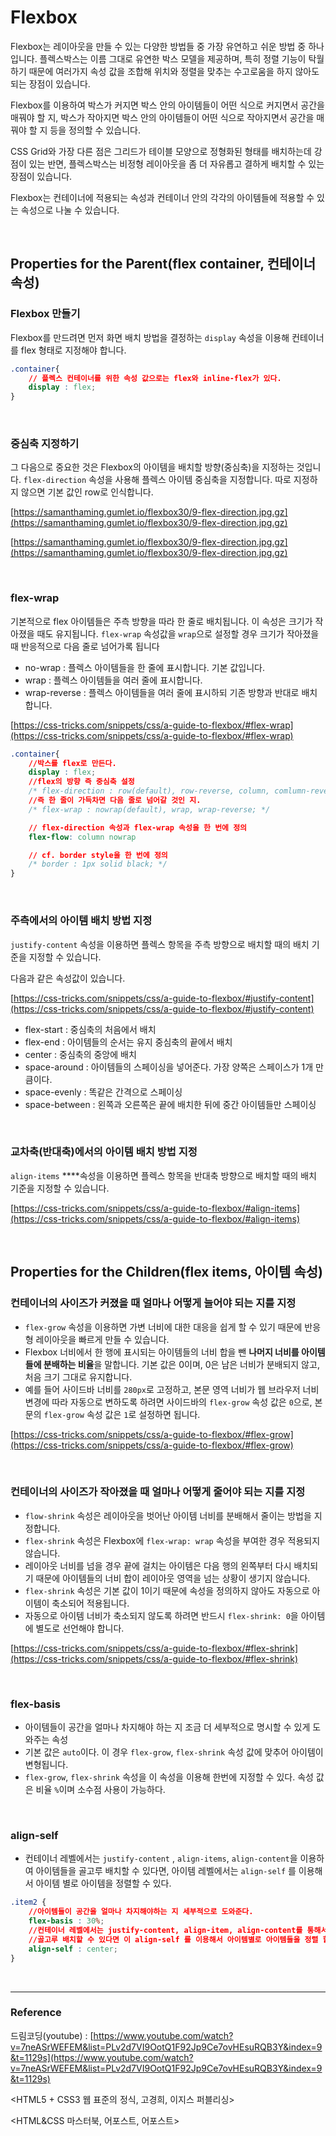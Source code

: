 # Flexbox

Flexbox는 레이아웃을 만들 수 있는 다양한 방법들 중 가장 유연하고 쉬운 방법 중 하나입니다. 플렉스박스는 이름 그대로 유연한 박스 모델을 제공하며, 특히 정렬 기능이 탁월하기 때문에 여러가지 속성 값을 조합해 위치와 정렬을 맞추는 수고로움을 하지 않아도 되는 장점이 있습니다.

Flexbox를 이용하여 박스가 커지면 박스 안의 아이템들이 어떤 식으로 커지면서 공간을 매꿔야 할 지, 박스가 작아지면 박스 안의 아이템들이 어떤 식으로 작아지면서 공간을 매꿔야 할 지 등을 정의할 수 있습니다.

CSS Grid와 가장 다른 점은 그리드가 테이블 모양으로 정형화된 형태를 배치하는데 강점이 있는 반면, 플렉스박스는 비정형 레이아웃을 좀 더 자유롭고 결하게 배치할 수 있는 장점이 있습니다.

Flexbox는 컨테이너에 적용되는 속성과 컨테이너 안의 각각의 아이템들에 적용할 수 있는 속성으로 나눌 수 있습니다.

<br>

## Properties for the Parent(flex container, 컨테이너 속성)

### Flexbox 만들기

Flexbox를 만드려면 먼저 화면 배치 방법을 결정하는 `display` 속성을 이용해 컨테이너를 flex 형태로 지정해야 합니다.

```css
.container{
    // 플렉스 컨테이너를 위한 속성 값으로는 flex와 inline-flex가 있다.
    display : flex;
}
```

<br>

### 중심축 지정하기

그 다음으로 중요한 것은 Flexbox의 아이템을 배치할 방향(중심축)을 지정하는 것입니다. `flex-direction` 속성을 사용해 플렉스 아이템 중심축을 지정합니다. 따로 지정하지 않으면 기본 값인 row로 인식합니다.

[https://samanthaming.gumlet.io/flexbox30/9-flex-direction.jpg.gz](https://samanthaming.gumlet.io/flexbox30/9-flex-direction.jpg.gz)

[https://samanthaming.gumlet.io/flexbox30/9-flex-direction.jpg.gz](https://samanthaming.gumlet.io/flexbox30/9-flex-direction.jpg.gz)

<br>

### flex-wrap

기본적으로 flex 아이템들은 주측 방향을 따라 한 줄로 배치됩니다. 이 속성은 크기가 작아졌을 때도 유지됩니다. `flex-wrap` 속성값을 `wrap`으로 설정할 경우 크기가 작아졌을 때 반응적으로 다음 줄로 넘어가록 됩니다

- no-wrap : 플렉스 아이템들을 한 줄에 표시합니다. 기본 값입니다.
- wrap : 플렉스 아이템들을 여러 줄에 표시합니다.
- wrap-reverse : 플렉스 아이템들을 여러 줄에 표시하되 기존 방향과 반대로 배치합니다.

[https://css-tricks.com/snippets/css/a-guide-to-flexbox/#flex-wrap](https://css-tricks.com/snippets/css/a-guide-to-flexbox/#flex-wrap)

```css
.container{
    //박스를 flex로 만든다.
    display : flex;
    //flex의 방향 즉 중심축 설정
    /* flex-direction : row(default), row-reverse, column, comlumn-reverse */
    //즉 한 줄이 가득차면 다음 줄로 넘어갈 것인 지.
    /* flex-wrap : nowrap(default), wrap, wrap-reverse; */

    // flex-direction 속성과 flex-wrap 속성을 한 번에 정의
    flex-flow: column nowrap

    // cf. border style을 한 번에 정의
    /* border : 1px solid black; */
}
```

<br>

### 주측에서의 아이템 배치 방법 지정

`justify-content` 속성을 이용하면 플렉스 항목을 주측 방향으로 배치할 때의 배치 기준을 지정할 수 있습니다.

다음과 같은 속성값이 있습니다.

[https://css-tricks.com/snippets/css/a-guide-to-flexbox/#justify-content](https://css-tricks.com/snippets/css/a-guide-to-flexbox/#justify-content)

- flex-start : 중심축의 처음에서 배치
- flex-end : 아이템들의 순서는 유지 중심축의 끝에서 배치
- center : 중심축의 중앙에 배치
- space-around : 아이템들의 스페이싱을 넣어준다. 가장 양쪽은 스페이스가 1개 만큼이다.
- space-evenly : 똑같은 간격으로 스페이싱
- space-between : 왼쪽과 오른쪽은 끝에 배치한 뒤에 중간 아이템들만 스페이싱

<br>

### 교차축(반대축)에서의 아이템 배치 방법 지정

`align-items` ****속성을 이용하면 플렉스 항목을 반대축 방향으로 배치할 때의 배치 기준을 지정할 수 있습니다.

[https://css-tricks.com/snippets/css/a-guide-to-flexbox/#align-items](https://css-tricks.com/snippets/css/a-guide-to-flexbox/#align-items)

<br>

## Properties for the Children(flex items, 아이템 속성)

### 컨테이너의 사이즈가 커졌을 때 얼마나 어떻게 늘어야 되는 지를 지정

- `flex-grow` 속성을 이용하면 가변 너비에 대한 대응을 쉽게 할 수 있기 때문에 반응형 레이아웃을 빠르게 만들 수 있습니다.
- Flexbox 너비에서 한 행에 표시되는 아이템들의 너비 합을 뺀 **나머지 너비를 아이템들에 분배하는 비율**을 말합니다. 기본 값은 0이며, 0은 남은 너비가 분배되지 않고, 처음 크기 그대로 유지합니다.
- 예를 들어 사이드바 너비를 `280px`로 고정하고, 본문 영역 너비가 웹 브라우저 너비 변경에 따라 자동으로 변하도록 하려면 사이드바의 `flex-grow` 속성 값은 `0`으로, 본문의 `flex-grow` 속성 값은 `1`로 설정하면 됩니다.

[https://css-tricks.com/snippets/css/a-guide-to-flexbox/#flex-grow](https://css-tricks.com/snippets/css/a-guide-to-flexbox/#flex-grow)

<br>

### 컨테이너의 사이즈가 작아졌을 때 얼마나 어떻게 줄어야 되는 지를 지정

- `flow-shrink` 속성은 레이아웃을 벗어난 아이템 너비를 분배해서 줄이는 방법을 지정합니다.
- `flex-shrink` 속성은 Flexbox에 `flex-wrap: wrap` 속성을 부여한 경우 적용되지 않습니다.
- 레이아웃 너비를 넘을 경우 끝에 걸치는 아이템은 다음 행의 왼쪽부터 다시 배치되기 때문에 아이템들의 너비 합이 레이아웃 영역을 넘는 상황이 생기지 않습니다.
- `flex-shrink` 속성은 기본 값이 1이기 때문에 속성을 정의하지 않아도 자동으로 아이템이 축소되어 적용됩니다.
- 자동으로 아이템 너비가 축소되지 않도록 하려면 반드시 `flex-shrink: 0`을 아이템에 별도로 선언해야 합니다.

[https://css-tricks.com/snippets/css/a-guide-to-flexbox/#flex-shrink](https://css-tricks.com/snippets/css/a-guide-to-flexbox/#flex-shrink)

<br>

### flex-basis

- 아이템들이 공간을 얼마나 차지해야 하는 지 조금 더 세부적으로 명시할 수 있게 도와주는 속성
- 기본 값은 `auto`이다. 이 경우 `flex-grow`, `flex-shrink` 속성 값에 맞추어 아이템이 변형됩니다.
- `flex-grow`, `flex-shrink` 속성을 이 속성을 이용해 한번에 지정할 수 있다. 속성 값은 비율 `%`이며 소수점 사용이 가능하다.

<br>

### align-self

- 컨테이너 레벨에서는 `justify-content` , `align-items`, `align-content`을 이용하여 아이템들을 골고루 배치할 수 있다면, 아이템 레벨에서는 `align-self` 를 이용해서 아이템 별로 아이템을 정렬할 수 있다.

```css
.item2 {
    //아이템들이 공간을 얼마나 차지해야하는 지 세부적으로 도와준다.
    flex-basis : 30%;
    //컨테이너 레벨에서는 justify-content, align-item, align-content를 통해서 아이템들을
    //골고루 배치할 수 있다면 이 align-self 를 이용해서 아이템별로 아이템들을 정렬 할 수가 있다.
    align-self : center;    
}
```

<br>

---

### Reference

드림코딩(youtube) : [https://www.youtube.com/watch?v=7neASrWEFEM&list=PLv2d7VI9OotQ1F92Jp9Ce7ovHEsuRQB3Y&index=9&t=1129s](https://www.youtube.com/watch?v=7neASrWEFEM&list=PLv2d7VI9OotQ1F92Jp9Ce7ovHEsuRQB3Y&index=9&t=1129s)

<HTML5 + CSS3 웹 표준의 정식, 고경희, 이지스 퍼블리싱>

<HTML&CSS 마스터북, 어포스트, 어포스트>
